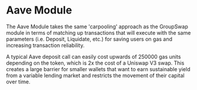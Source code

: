 # Aave Module

The Aave Module takes the same 'carpooling' approach as the GroupSwap module in terms of matching up transactions that will execute with the same parameters (i.e. Deposit, Liquidate, etc.) for saving users on gas and increasing transaction reliability.

A typical Aave deposit call can easily cost upwards of 250000 gas units depending on the token, which is 2x the cost of a Uniswap V3 swap. This creates a large barrier for smaller wallets that want to earn sustainable yield from a variable lending market and restricts the movement of their capital over time.